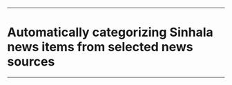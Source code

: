 ___
# Automatically categorizing Sinhala news items from selected news sources
___

[comment]: # "## Please refer the instructions in below URL:"
[comment]: # "https://projects.ce.pdn.ac.lk/docs/how-to-add-a-project"
